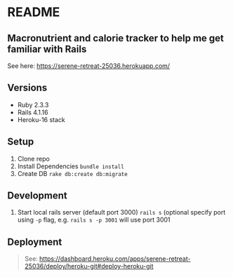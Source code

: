 # README

Macronutrient and calorie tracker to help me get familiar with Rails
---
See here: https://serene-retreat-25036.herokuapp.com/

## Versions
* Ruby 2.3.3
* Rails 4.1.16
* Heroku-16 stack

## Setup
1. Clone repo
2. Install Dependencies 
  `bundle install`
3. Create DB
  `rake db:create db:migrate`

## Development
1. Start local rails server (default port 3000)
  `rails s` (optional specify port using `-p` flag, e.g. `rails s -p 3001` will use port 3001

## Deployment
> See: https://dashboard.heroku.com/apps/serene-retreat-25036/deploy/heroku-git#deploy-heroku-git
